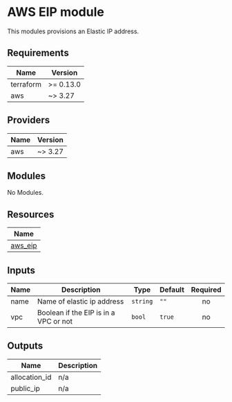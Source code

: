 # AWS EIP module

This modules provisions an Elastic IP address.

<!-- BEGINNING OF PRE-COMMIT-TERRAFORM DOCS HOOK -->
## Requirements

| Name | Version |
|------|---------|
| terraform | >= 0.13.0 |
| aws | ~> 3.27 |

## Providers

| Name | Version |
|------|---------|
| aws | ~> 3.27 |

## Modules

No Modules.

## Resources

| Name |
|------|
| [aws_eip](https://registry.terraform.io/providers/hashicorp/aws/latest/docs/resources/eip) |

## Inputs

| Name | Description | Type | Default | Required |
|------|-------------|------|---------|:--------:|
| name | Name of elastic ip address | `string` | `""` | no |
| vpc | Boolean if the EIP is in a VPC or not | `bool` | `true` | no |

## Outputs

| Name | Description |
|------|-------------|
| allocation\_id | n/a |
| public\_ip | n/a |
<!-- END OF PRE-COMMIT-TERRAFORM DOCS HOOK -->